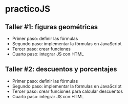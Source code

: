 # practicoJS

## Taller #1: figuras geométricas

- Primer paso: definir las fórmulas
- Segundo paso: implementar la fórmulas en JavaScript 
- Tercer paso: crear funciones
- Cuarto paso: integrar JS con HTML

## Taller #2: descuentos y porcentajes

- Primer paso: definir las fórmulas
- Segundo paso: implementar la fórmulas en JavaScript 
- Tercer paso: crear funciones para calcular descuentos
- Cuarto paso: integrar JS con HTML
